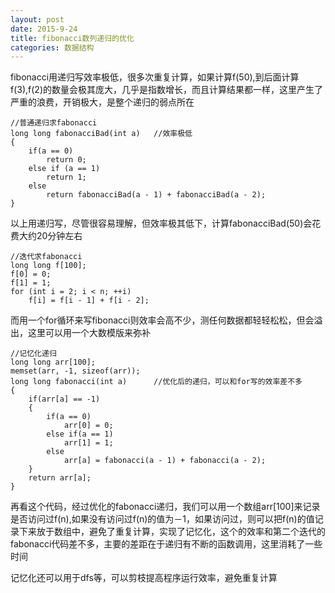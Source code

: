```yaml
---
layout: post
date: 2015-9-24
title: fibonacci数列递归的优化
categories: 数据结构
---
```


fibonacci用递归写效率极低，很多次重复计算，如果计算f(50),到后面计算f(3),f(2)的数量会极其庞大，几乎是指数增长，而且计算结果都一样，这里产生了严重的浪费，开销极大，是整个递归的弱点所在
	
	//普通递归求fabonacci
	long long fabonacciBad(int a)   //效率极低
	{
    	if(a == 0)
        	return 0;
    	else if (a == 1)
        	return 1;
    	else
        	return fabonacciBad(a - 1) + fabonacciBad(a - 2);
	}

以上用递归写，尽管很容易理解，但效率极其低下，计算fabonacciBad(50)会花费大约20分钟左右

	//迭代求fabonacci
	long long f[100];
	f[0] = 0;
	f[1] = 1;
	for (int i = 2; i < n; ++i)
		f[i] = f[i - 1] + f[i - 2];

而用一个for循环来写fibonacci则效率会高不少，测任何数据都轻轻松松，但会溢出，这里可以用一个大数模版来弥补

	//记忆化递归
	long long arr[100];
	memset(arr, -1, sizeof(arr));
	long long fabonacci(int a)      //优化后的递归，可以和for写的效率差不多
	{
    	if(arr[a] == -1)
    	{
        	if(a == 0)
            	arr[0] = 0;
        	else if(a == 1)
            	arr[1] = 1;
        	else
            	arr[a] = fabonacci(a - 1) + fabonacci(a - 2);
    	}
    	return arr[a];
	}

再看这个代码，经过优化的fabonacci递归，我们可以用一个数组arr[100]来记录是否访问过f(n),如果没有访问过f(n)的值为－1，如果访问过，则可以把f(n)的值记录下来放于数组中，避免了重复计算，实现了记忆化，这个的效率和第二个迭代的fabonacci代码差不多，主要的差距在于递归有不断的函数调用，这里消耗了一些时间

记忆化还可以用于dfs等，可以剪枝提高程序运行效率，避免重复计算
